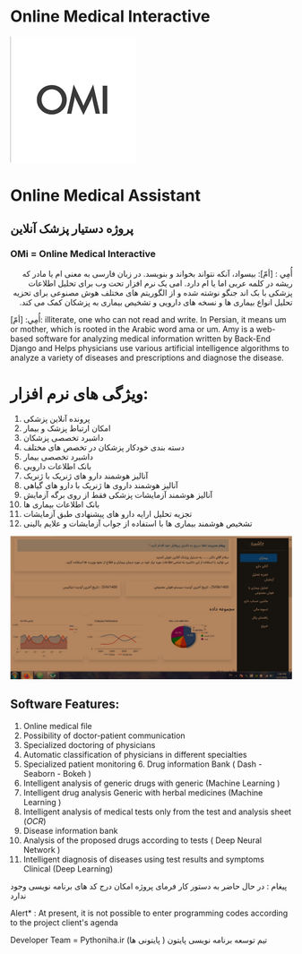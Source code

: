 # **Online Medical Interactive**
![The San Juan Mountains are beautiful!](https://github.com/Pythoniha/OMI/blob/main/index.png)
# **Online Medical Assistant**
## پروژه دستیار پزشک آنلاین

### **OMi  = Online Medical Interactive**


<dl dir='rtl'>
  أُمِي : [أمّ]: بيسواد، آنكه نتواند بخواند و بنويسد.
در زبان فارسی به معنی ام یا مادر که ریشه در کلمه عربی اما یا ام دارد.
امی یک نرم افزار تحت وب برای تحلیل اطلاعات پزشکی با بک اند جنگو نوشته شده و از الگوریتم های مختلف هوش مصنوعی برای تحزیه تحلیل انواع بیماری ها و نسخه های دارویی و تشخیص بیماری به پزشکان کمک می کند.</dl>

  أُمِي: [أمّ]: illiterate, one who can not read and write.
In Persian, it means um or mother, which is rooted in the Arabic word ama or um.
Amy is a web-based software for analyzing medical information written by Back-End Django and Helps physicians use various artificial intelligence algorithms to analyze a variety of diseases and prescriptions and diagnose the disease.

# ویژگی های نرم افزار:
1. پرونده آنلاین پزشکی
2. امکان ارتباط پزشک و بیمار
3. داشبرد تخصصی پزشکان
4. دسته بندی خودکار پزشکان در تخصص های مختلف
5. داشبرد تخصصی بیمار
6. بانک اطلاعات دارویی
7. آنالیز هوشمند دارو های ژنریک با ژنریک
8. آنالیز هوشمند داروی ها ژنریک با دارو های گیاهی
9.  آنالیز هوشمند آزمایشات پزشکی فقط از روی برگه آزمایش
10. بانک اطلاعات بیماری ها
11. تجزیه تحلیل ارایه دارو های پیشنهادی طبق آزمایشات
12. تشخیص هوشمند بیماری ها با استفاده از جواب آزمایشات و علایم بالینی



![The San Juan Mountains are beautiful!](https://github.com/Pythoniha/OMI/blob/main/front.jpg)



## Software Features:
1. Online medical file 
2. Possibility of doctor-patient communication 
3. Specialized doctoring of physicians 
4. Automatic classification of physicians in different specialties 
5. Specialized patient monitoring 6. Drug information Bank ( Dash - Seaborn - Bokeh )
7. Intelligent analysis of generic drugs with generic (Machine Learning )
8. Intelligent drug analysis Generic with herbal medicines (Machine Learning )
9. Intelligent analysis of medical tests only from the test and analysis sheet (_OCR_)
10. Disease information bank 
11. Analysis of the proposed drugs according to tests ( Deep Neural Network )
12. Intelligent diagnosis of diseases using test results and symptoms Clinical (Deep Learning)



پیغام : در حال حاضر به دستور کار فرمای پروژه امکان درج کد های برنامه نویسی وجود ندارد

Alert* : At present, it is not possible to enter programming codes according to the project client's agenda



Developer Team = Pythoniha.ir
تیم توسعه برنامه نویسی پایتون ( پایتونی ها)
